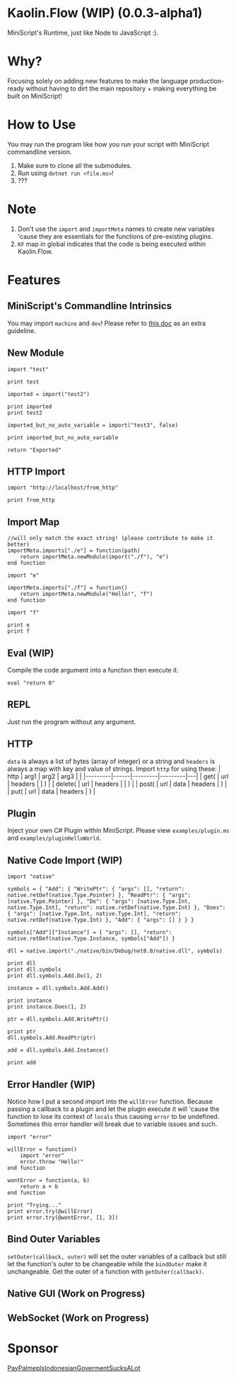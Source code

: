 # Kaolin.Flow (WIP) (0.0.3-alpha1)
MiniScript's Runtime, just like Node to JavaScript :).

# Why?
Focusing solely on adding new features to make the language production-ready without having to dirt the main repository + making everything be built on MiniScript!

# How to Use
You may run the program like how you run your script with MiniScript commandline version.
1. Make sure to clone all the submodules.
2. Run using `dotnet run <file.ms>`!
3. ???<br />

# Note
1. Don't use the `import` and `importMeta` names to create new variables 'cause they are essentials for the functions of pre-existing plugins.
2. `KF` map in global indicates that the code is being executed within Kaolin.Flow.

# Features
## MiniScript's Commandline Intrinsics
You may import `machine` and `dev`! Please refer to [this doc](https://miniscript.org/cmdline/) as an extra guideline.

## New Module
```
import "test"

print test

imported = import("test2")

print imported
print test2

imported_but_no_auto_variable = import("test3", false)

print imported_but_no_auto_variable

return "Exported"
```

## HTTP Import
```
import "http://localhost/from_http"

print from_http
```

## Import Map
```
//will only match the exact string! (please contribute to make it better)
importMeta.imports["./e"] = function(path)
    return importMeta.newModule(import("./f"), "e")
end function 

import "e"

importMeta.imports["./f"] = function()
    return importMeta.newModule("Hello!", "f")
end function

import "f"

print e
print f
```

## Eval (WIP)
Compile the code argument into a function then execute it.
```
eval "return 0"
```

## REPL
Just run the program without any argument.

## HTTP
`data` is always a list of bytes (array of integer) or a string and `headers` is always a map with key and value of strings. Import `http` for using these:
| http    | arg1 | arg2    | arg3    |   |
|---------|------|---------|---------|---|
| get(    | url  | headers |         | ) |
| delete( | url  | headers |         | ) |
| post(   | url  | data    | headers | ) |
| put(    | url  | data    | headers | ) |

## Plugin
Inject your own C# Plugin within MiniScript. Please view `examples/plugin.ms` and `examples/pluginHelloWorld`.

## Native Code Import (WIP)
```
import "native"

symbols = { "Add": { "WritePtr": { "args": [], "return": native.retDef(native.Type.Pointer) }, "ReadPtr": { "args": [native.Type.Pointer] }, "Do": { "args": [native.Type.Int, native.Type.Int], "return": native.retDef(native.Type.Int) }, "Does": { "args": [native.Type.Int, native.Type.Int], "return": native.retDef(native.Type.Int) }, "Add": { "args": [] } } }

symbols["Add"]["Instance"] = { "args": [], "return": native.retDef(native.Type.Instance, symbols["Add"]) }

dll = native.import("./native/bin/Debug/net8.0/native.dll", symbols)

print dll
print dll.symbols
print dll.symbols.Add.Do(1, 2)

instance = dll.symbols.Add.Add()

print instance
print instance.Does(1, 2)

ptr = dll.symbols.Add.WritePtr()

print ptr
dll.symbols.Add.ReadPtr(ptr)

add = dll.symbols.Add.Instance()

print add
```

## Error Handler (WIP)
Notice how I put a second import into the `willError` function. Because passing a callback to a plugin and let the plugin execute it will 'cause the function to lose its context of `locals` thus causing `error` to be undefined. Sometimes this error handler will break due to variable issues and such.
```
import "error"

willError = function()
    import "error"
    error.throw "Hello!"
end function

wontError = function(a, b)
    return a + b
end function

print "Trying..."
print error.try(@willError)
print error.try(@wontError, [1, 3])
```

## Bind Outer Variables
`setOuter(callback, outer)` will set the outer variables of a callback but still let the function's outer to be changeable while the `bindOuter` make it unchangeable. Get the outer of a function with `getOuter(callback)`.

## Native GUI (Work on Progress)

## WebSocket (Work on Progress)


# Sponsor
[PayPalmeplsIndonesianGovermentSucksALot](https://paypal.me/nekomaru76)